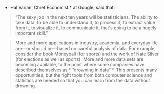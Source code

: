 * Hal Varian, Chief Economist * at Google, said that:
> “The sexy job in the next ten years will be statisticians. The ability to take data, to be able to understand it, to process it, to extract value from it, to visualize it, to communicate it, that's going to be a hugely important skill.”

> More and more applications in industry, academia, and everyday life are—or should be—based on careful analysis of data. For example, consider the book Moneyball (for sports) and the work of Nate Silver (for elections as well as sports). More and more data sets are becoming available, to the point where some companies have described themselves as * “drowning in data” *. This presents many opportunities, but the right tools from both computer science and statistics are needed so that you can learn from the data without drowning.
